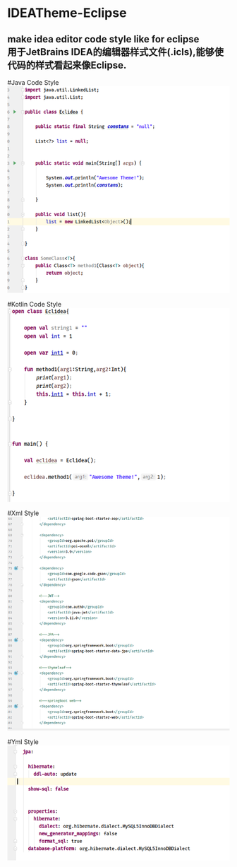 # IDEATheme-Eclipse
make idea editor code style like for eclipse  
用于JetBrains IDEA的编辑器样式文件(.icls),能够使代码的样式看起来像Eclipse.
---
#Java Code Style
![image](https://github.com/KspTooi/IDEATheme-Eclipse/blob/main/images/java.png)

#Kotlin Code Style
![image](https://github.com/KspTooi/IDEATheme-Eclipse/blob/main/images/kotlin.png)

#Xml Style
![image](https://github.com/KspTooi/IDEATheme-Eclipse/blob/main/images/Xml.png)

#Yml Style
![image](https://github.com/KspTooi/IDEATheme-Eclipse/blob/main/images/yaml.png)


